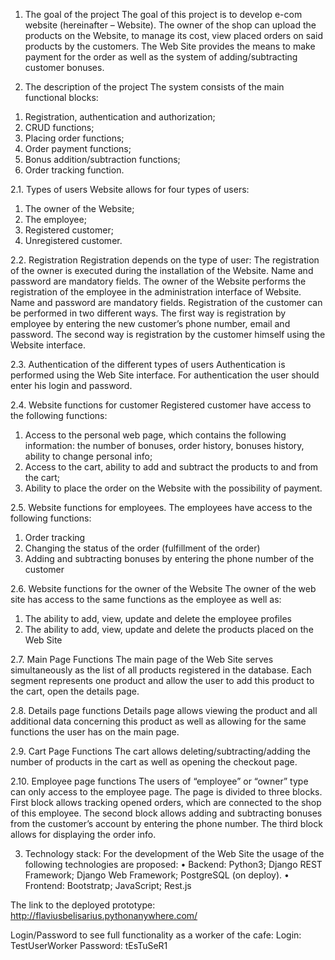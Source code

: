 1.	The goal of the project
The goal of this project is to develop e-com website (hereinafter – Website). The owner of the shop can upload the products on the Website, to manage its cost, view placed orders on said products by the customers. The Web Site provides the means to make payment for the order as well as the system of adding/subtracting customer bonuses. 

2. The description of the project
The system consists of the main functional blocks:
1)	Registration, authentication and authorization;
2)	CRUD functions;
3)	Placing order functions;
4)	Order payment functions;
5)	Bonus addition/subtraction functions;
6)	Order tracking function.

2.1.	Types of users
Website allows for four types of users:
1)	The owner of the Website;
2)	The employee;
3)	Registered customer;
4)	Unregistered customer.

2.2.	Registration
Registration depends on the type of user:
The registration of the owner is executed during the installation of the Website. Name and password are mandatory fields.
The owner of the Website performs the registration of the employee in the administration interface of Website. Name and password are mandatory fields.
Registration of the customer can be performed in two different ways. The first way is registration by employee by entering the new customer’s phone number, email and password. The second way is registration by the customer himself using the Website interface. 

2.3.	Authentication of the different types of users
Authentication is performed using the Web Site interface. For authentication the user should enter his login and password.

2.4.	Website functions for customer
Registered customer have access to the following functions:
1) Access to the personal web page, which contains the following information: the number of bonuses, order history, bonuses history, ability to change personal info;
2) Access to the cart, ability to add and subtract the products to and from the cart;
3) Ability to place the order on the Website with the possibility of payment.

2.5.	 Website functions for employees.
The employees have access to the following functions:
1) Order tracking
2) Changing the status of the order (fulfillment of the order)
3) Adding and subtracting bonuses by entering the phone number of the customer

2.6.	 Website functions for the owner of the Website
The owner of the web site has access to the same functions as the employee as well as:
1) The ability to add, view, update and delete the employee profiles
2) The ability to add, view, update and delete the products placed on the Web Site

2.7.	Main Page Functions
The main page of the Web Site serves simultaneously as the list of all products registered in the database. Each segment represents one product and allow the user to add this product to the cart, open the details page.

2.8.	 Details page functions
Details page allows viewing the product and all additional data concerning this product as well as allowing for the same functions the user has on the main page. 

2.9.	Cart Page Functions
The cart allows deleting/subtracting/adding the number of products in the cart as well as opening the checkout page.

2.10.	Employee page functions
The users of “employee” or “owner” type can only access to the employee page. The page is divided to three blocks. First block allows tracking opened orders, which are connected to the shop of this employee. The second block allows adding and subtracting bonuses from the customer’s account by entering the phone number. The third block allows for displaying the order info.

3. Technology stack:
For the development of the Web Site the usage of the following technologies are proposed:
•	Backend:
	Python3;
  Django REST Framework;
	Django Web Framework;
	PostgreSQL (on deploy).
•	Frontend:
	Bootstratp;
  JavaScript;
  Rest.js

The link to the deployed prototype: http://flaviusbelisarius.pythonanywhere.com/

Login/Password to see full functionality as a worker of the cafe:
Login: TestUserWorker
Password: tEsTuSeR1

